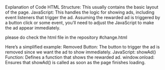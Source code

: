 Explanation of Code
HTML Structure: This usually contains the basic layout of the page.
JavaScript: This handles the logic for showing ads, including event listeners that trigger the ad.
Assuming the rewarded ad is triggered by a button click or some event, you’ll need to adjust the JavaScript to make the ad appear immediately. 

please do check the html file in the repository #change.html


Here’s a simplified example:
Removed Button: The button to trigger the ad is removed since we want the ad to show immediately.
JavaScript:
showAd() Function: Defines a function that shows the rewarded ad.
window.onload: Ensures that showAd() is called as soon as the page finishes loading.